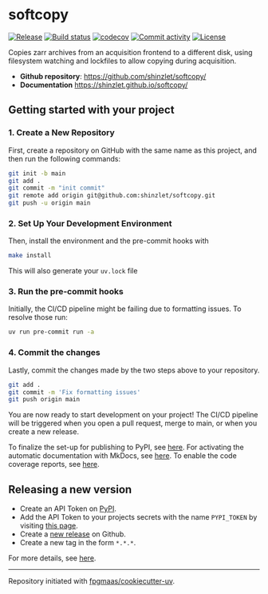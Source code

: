 # softcopy

[![Release](https://img.shields.io/github/v/release/shinzlet/softcopy)](https://img.shields.io/github/v/release/shinzlet/softcopy)
[![Build status](https://img.shields.io/github/actions/workflow/status/shinzlet/softcopy/main.yml?branch=main)](https://github.com/shinzlet/softcopy/actions/workflows/main.yml?query=branch%3Amain)
[![codecov](https://codecov.io/gh/shinzlet/softcopy/branch/main/graph/badge.svg)](https://codecov.io/gh/shinzlet/softcopy)
[![Commit activity](https://img.shields.io/github/commit-activity/m/shinzlet/softcopy)](https://img.shields.io/github/commit-activity/m/shinzlet/softcopy)
[![License](https://img.shields.io/github/license/shinzlet/softcopy)](https://img.shields.io/github/license/shinzlet/softcopy)

Copies zarr archives from an acquisition frontend to a different disk, using filesystem watching and lockfiles to allow copying during acquisition.

- **Github repository**: <https://github.com/shinzlet/softcopy/>
- **Documentation** <https://shinzlet.github.io/softcopy/>

## Getting started with your project

### 1. Create a New Repository

First, create a repository on GitHub with the same name as this project, and then run the following commands:

```bash
git init -b main
git add .
git commit -m "init commit"
git remote add origin git@github.com:shinzlet/softcopy.git
git push -u origin main
```

### 2. Set Up Your Development Environment

Then, install the environment and the pre-commit hooks with

```bash
make install
```

This will also generate your `uv.lock` file

### 3. Run the pre-commit hooks

Initially, the CI/CD pipeline might be failing due to formatting issues. To resolve those run:

```bash
uv run pre-commit run -a
```

### 4. Commit the changes

Lastly, commit the changes made by the two steps above to your repository.

```bash
git add .
git commit -m 'Fix formatting issues'
git push origin main
```

You are now ready to start development on your project!
The CI/CD pipeline will be triggered when you open a pull request, merge to main, or when you create a new release.

To finalize the set-up for publishing to PyPI, see [here](https://fpgmaas.github.io/cookiecutter-uv/features/publishing/#set-up-for-pypi).
For activating the automatic documentation with MkDocs, see [here](https://fpgmaas.github.io/cookiecutter-uv/features/mkdocs/#enabling-the-documentation-on-github).
To enable the code coverage reports, see [here](https://fpgmaas.github.io/cookiecutter-uv/features/codecov/).

## Releasing a new version

- Create an API Token on [PyPI](https://pypi.org/).
- Add the API Token to your projects secrets with the name `PYPI_TOKEN` by visiting [this page](https://github.com/shinzlet/softcopy/settings/secrets/actions/new).
- Create a [new release](https://github.com/shinzlet/softcopy/releases/new) on Github.
- Create a new tag in the form `*.*.*`.

For more details, see [here](https://fpgmaas.github.io/cookiecutter-uv/features/cicd/#how-to-trigger-a-release).

---

Repository initiated with [fpgmaas/cookiecutter-uv](https://github.com/fpgmaas/cookiecutter-uv).
